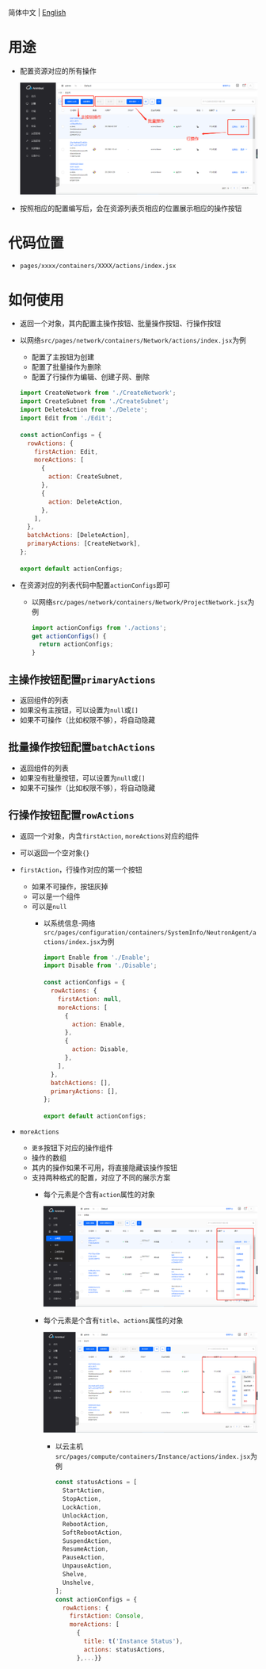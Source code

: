 简体中文 | [English](/docs/en/develop/3-11-Action-introduction.md)

# 用途

- 配置资源对应的所有操作

  ![操作](/docs/zh/develop/images/form/action.png)

- 按照相应的配置编写后，会在资源列表页相应的位置展示相应的操作按钮

# 代码位置

- `pages/xxxx/containers/XXXX/actions/index.jsx`

# 如何使用

- 返回一个对象，其内配置主操作按钮、批量操作按钮、行操作按钮
- 以网络`src/pages/network/containers/Network/actions/index.jsx`为例
  - 配置了主按钮为创建
  - 配置了批量操作为删除
  - 配置了行操作为编辑、创建子网、删除

  ```javascript
  import CreateNetwork from './CreateNetwork';
  import CreateSubnet from './CreateSubnet';
  import DeleteAction from './Delete';
  import Edit from './Edit';

  const actionConfigs = {
    rowActions: {
      firstAction: Edit,
      moreActions: [
        {
          action: CreateSubnet,
        },
        {
          action: DeleteAction,
        },
      ],
    },
    batchActions: [DeleteAction],
    primaryActions: [CreateNetwork],
  };

  export default actionConfigs;
  ```

- 在资源对应的列表代码中配置`actionConfigs`即可
  - 以网络`src/pages/network/containers/Network/ProjectNetwork.jsx`为例

    ```javascript
    import actionConfigs from './actions';
    get actionConfigs() {
      return actionConfigs;
    }
    ```

## 主操作按钮配置`primaryActions`

- 返回组件的列表
- 如果没有主按钮，可以设置为`null`或`[]`
- 如果不可操作（比如权限不够），将自动隐藏

## 批量操作按钮配置`batchActions`

- 返回组件的列表
- 如果没有批量按钮，可以设置为`null`或`[]`
- 如果不可操作（比如权限不够），将自动隐藏

## 行操作按钮配置`rowActions`

- 返回一个对象，内含`firstAction`, `moreActions`对应的组件
- 可以返回一个空对象`{}`
- `firstAction`，行操作对应的第一个按钮
  - 如果不可操作，按钮灰掉
  - 可以是一个组件
  - 可以是`null`
    - 以系统信息-网络`src/pages/configuration/containers/SystemInfo/NeutronAgent/actions/index.jsx`为例

      ```javascript
      import Enable from './Enable';
      import Disable from './Disable';

      const actionConfigs = {
        rowActions: {
          firstAction: null,
          moreActions: [
            {
              action: Enable,
            },
            {
              action: Disable,
            },
          ],
        },
        batchActions: [],
        primaryActions: [],
      };

      export default actionConfigs;
      ```

- `moreActions`
  - `更多`按钮下对应的操作组件
  - 操作的数组
  - 其内的操作如果不可用，将直接隐藏该操作按钮
  - 支持两种格式的配置，对应了不同的展示方案
    - 每个元素是个含有`action`属性的对象

      ![云硬盘操作](/docs/zh/develop/images/form/volume-action.png)

    - 每个元素是个含有`title`、`actions`属性的对象

      ![云主机操作](/docs/zh/develop/images/form/instance-action.png)

      - 以云主机`src/pages/compute/containers/Instance/actions/index.jsx`为例

        ```javascript
        const statusActions = [
          StartAction,
          StopAction,
          LockAction,
          UnlockAction,
          RebootAction,
          SoftRebootAction,
          SuspendAction,
          ResumeAction,
          PauseAction,
          UnpauseAction,
          Shelve,
          Unshelve,
        ];
        const actionConfigs = {
          rowActions: {
            firstAction: Console,
            moreActions: [
              {
                title: t('Instance Status'),
                actions: statusActions,
              },...}}
        ```
